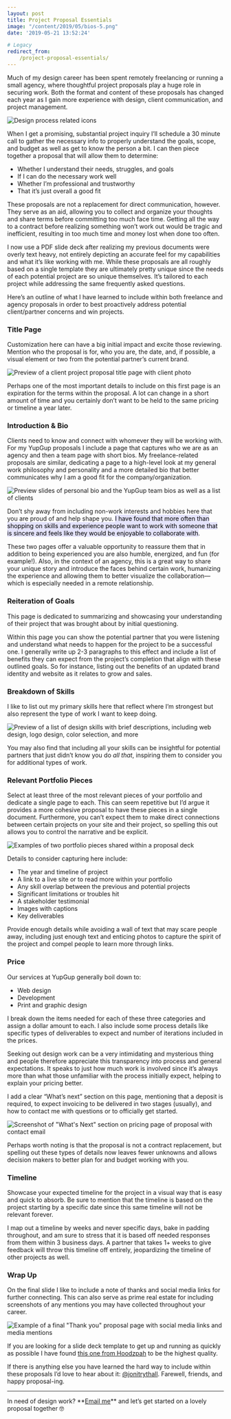 ```yaml
---
layout: post
title: Project Proposal Essentials
image: "/content/2019/05/bios-5.png"
date: '2019-05-21 13:52:24'

# Legacy
redirect_from:
    /project-proposal-essentials/
---
```


Much of my design career has been spent remotely freelancing or running a small agency, where thoughtful project proposals play a huge role in securing work. Both the format and content of these proposals has changed each year as I gain more experience with design, client communication, and project management. 

![Design process related icons](/content/2019/05/icons.png)

When I get a promising, substantial project inquiry I’ll schedule a 30 minute call to gather the necessary info to properly understand the goals, scope, and budget as well as get to know the person a bit. I can then piece together a proposal that will allow them to determine: 

* Whether I understand their needs, struggles, and goals
* If I can do the necessary work well
* Whether I’m professional and trustworthy
* That it’s just overall a good fit

These proposals are not a replacement for direct communication, however. They serve as an aid, allowing you to collect and organize your thoughts and share terms before committing too much face time. Getting all the way to a contract before realizing something won’t work out would be tragic and inefficient, resulting in too much time and money lost when done too often.  

I now use a PDF slide deck after realizing my previous documents were overly text heavy, not entirely depicting an accurate feel for my capabilities and what it’s like working with me. While these proposals are all roughly based on a single template they are ultimately pretty unique since the needs of each potential project are so unique themselves. It’s tailored to each project while addressing the same frequently asked questions.  

Here’s an outline of what I have learned to include within both freelance and agency proposals in order to best proactively address potential client/partner concerns and win projects.

### Title Page
Customization here can have a big initial impact and excite those reviewing. Mention who the proposal is for, who you are, the date, and, if possible, a visual element or two from the potential partner’s current brand. 

![Preview of a client project proposal title page with client photo](/content/2019/05/title-page-2.png)

Perhaps one of the most important details to include on this first page is an expiration for the terms within the proposal. A lot can change in a short amount of time and you certainly don’t want to be held to the same pricing or timeline a year later.

### Introduction & Bio
Clients need to know and connect with whomever they will be working with. For my YupGup proposals I include a page that captures who we are as an agency and then a team page with short bios. My freelance-related proposals are similar, dedicating a page to a high-level look at my general work philosophy and personality and a more detailed bio that better communicates why I am a good fit for the company/organization.   

![Preview slides of personal bio and the YupGup team bios as well as a list of clients](/content/2019/05/bios-2-1.png)

Don’t shy away from including non-work interests and hobbies here that you are proud of and help shape you. <mark style="background: #E4E3FC;">I have found that more often than shopping on skills and experience people want to work with someone that is sincere and feels like they would be enjoyable to collaborate with</mark>. 

These two pages offer a valuable opportunity to reassure them that in addition to being experienced you are also humble, energized, and fun (for example!). Also, in the context of an agency, this is a great way to share your unique story and introduce the faces behind certain work, humanizing the experience and allowing them to better visualize the collaboration—which is especially needed in a remote relationship. 

### Reiteration of Goals
This page is dedicated to summarizing and showcasing your understanding of their project that was brought about by initial questioning.

Within this page you can show the potential partner that you were listening and understand what needs to happen for the project to be a successful one. I generally write up 2-3 paragraphs to this effect and include a list of benefits they can expect from the project’s completion that align with these outlined goals. So for instance, listing out the benefits of an updated brand identity and website as it relates to grow and sales. 

### Breakdown of Skills
I like to list out my primary skills here that reflect where I’m strongest but also represent the type of work I want to keep doing. 

![Preview of a list of design skills with brief descriptions, including web design, logo design, color selection, and more](/content/2019/05/skills-02-2.png)

You may also find that including all your skills can be insightful for potential partners that just didn’t know you do *all that*, inspiring them to consider you for additional types of work. 

### Relevant Portfolio Pieces 
Select at least three of the most relevant pieces of your portfolio and dedicate a single page to each. This can seem repetitive but I’d argue it provides a more cohesive proposal to have these pieces in a single document. Furthermore, you can’t expect them to make direct connections between certain projects on your site and their project, so spelling this out allows you to control the narrative and be explicit. 

![Examples of two portfolio pieces shared within a proposal deck](/content/2019/05/work-2.png)

Details to consider capturing here include:

* The year and timeline of project 
* A link to a live site or to read more within your portfolio 
* Any skill overlap between the previous and potential projects
* Significant limitations or troubles hit
* A stakeholder testimonial 
* Images with captions 
* Key deliverables 

Provide enough details while avoiding a wall of text that may scare people away, including just enough text and enticing photos to capture the spirit of the project and compel people to learn more through links.  

### Price 
Our services at YupGup generally boil down to:

* Web design 
* Development 
* Print and graphic design  

I break down the items needed for each of these three categories and assign a dollar amount to each. I also include some process details like specific types of deliverables to expect and number of iterations included in the prices. 

Seeking out design work can be a very intimidating and mysterious thing and people therefore appreciate this transparency into process and general expectations. It speaks to just how much work is involved since it’s always more than what those unfamiliar with the process initially expect, helping to  explain your pricing better.  

I add a clear “What’s next” section on this page, mentioning that a deposit is required, to expect invoicing to be delivered in two stages (usually), and how to contact me with questions or to officially get started.

![Screenshot of "What's Next" section on pricing page of proposal with contact email](/content/2019/05/whats-next.png)

Perhaps worth noting is that the proposal is not a contract replacement, but spelling out these types of details now leaves fewer unknowns and allows decision makers to better plan for and budget working with you. 

### Timeline
Showcase your expected timeline for the project in a visual way that is easy and quick to absorb. Be sure to mention that the timeline is based on the project starting by a specific date since this same timeline will not be relevant forever. 

I map out a timeline by weeks and never specific days, bake in padding throughout, and am sure to stress that it is based off needed responses from them within 3 business days. A partner that takes 1+ weeks to give feedback will throw this timeline off entirely, jeopardizing the timeline of other projects as well.    

### Wrap Up
On the final slide I like to include a note of thanks and social media links for further connecting. This can also serve as prime real estate for including screenshots of any mentions you may have collected throughout your career.    

![Example of a final "Thank you" proposal page with social media links and media mentions](/content/2019/05/thanks-2.png)

If you are looking for a slide deck template to get up and running as quickly as possible I have found <a href="https://hoodzpahdesign.com/product/project-proposal-template/">this one from Hoodzpah</a> to be the highest quality. 

If there is anything else you have learned the hard way to include within these proposals I’d love to hear about it: <a href="https://twitter.com/JoniTrythall">@jonitrythall</a>. Farewell, friends, and happy proposal-ing. 

<hr>
In need of design work? **<a href="mailto:jonibologna.com">Email me</a>** and let’s get started on a lovely proposal together 🤓 

